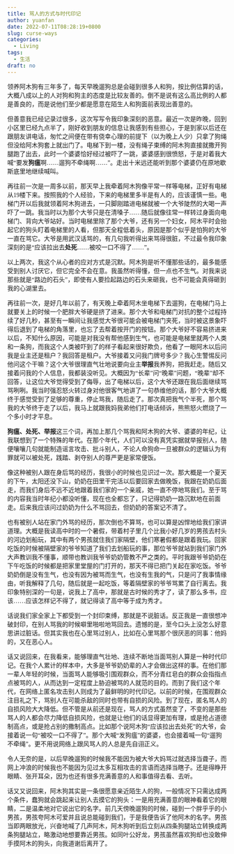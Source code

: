 ```yaml
---
title: 骂人的方式与时代印记
author: yuanfan
date: 2022-07-11T08:28:19+0800
slug: curse-ways
categories:
  - Living
tags:
  - 生活
draft: no
---
```


<font face="微软雅黑">

<!--more-->

领养阿木狗有三年多了，每天早晚遛狗总是会碰到很多人和狗，按比例估算的话，大概八成以上的人对狗和狗主的态度是比较友善的。倒不是说有这么高比例的人都是善良的，而是说他们至少都是愿意在陌生人和狗面前表现出善意的。

但善意我已经记录过很多，这次写写令我印象深刻的恶意。最近一次是昨晚，回到小区里已经九点半了，刚好收到朋友的信息让我感到有些担心，于是到家以后还在跟朋友讲电话，匆忙之间便在带有侥幸心理的前提下（以为晚上人少）只拿了狗绳但没给阿木狗套上就出门了。电梯下到一楼，没有绳子束缚的阿木狗直接就撒开狗腿跑了出去，此时一个婆婆恰好经过被吓了一跳，婆婆感到很愤怒，于是对着我大喊“要发**狗瘟**啊……遛狗不牵绳啊……”。走出十米远还能听到那个婆婆仍在原地歇斯底里地继续喊叫。

再往前一次是一周多以前，那天早上我牵着阿木狗像平常一样等电梯，正好有电梯从19楼下来。按照我的个人经验，下来的电梯里多半是有人的，应该谨慎一些。电梯门开以后我就领着阿木狗进去，一只脚刚踏进电梯就被一个大爷陡然的大喝一声吓了一跳。我当时以为那个大爷只是在清嗓子……随后就像往常一样转过身面向电梯门、背向大爷站好。当时电梯里除了那个大爷，还有另一个妇女，阿木平时会抬起它的狗头盯着电梯里的人看，但那天全程低着头，原因是那个似乎是怕狗的大爷一直在骂它。大爷是用武汉话骂的，有几句我听得出来骂得很脏，不过最令我印象深刻的是“应该拉出去**处死**……被咬一口不得了……”。

以上两次，我这个从心者的应对方式是沉默。阿木狗是听不懂那些话的，最多能感受到别人讨厌它，但它完全不会在意。我虽然听得懂，但一点也不生气。对我来说那些就是“路边的石头”，即使有人要捡起路边的石头来砸我，也不可能会真得砸到我的心湖里去。

再往前一次，是好几年以前了，有天晚上牵着阿木坐电梯下去遛狗，在电梯门马上就要关上的时候一个肥胖大爷硬是挤了进来。那个大爷和电梯门对抗的整个过程持续了好几秒，甚至有一瞬间让我感觉大爷很可能会被电梯门夹死，当时被这景象吓得后退到了电梯的角落里，也忘了去帮着按开门的按钮。那个大爷好不容易挤进来以后，不知什么原因，可能是对我没有帮他感到生气，也可能是电梯里就两个人类和一条狗，而我这个人类被吓到了的样子看起来很好欺负，他看了一眼阿木以后问我是业主还是租户？我回答是租户。大爷接着又问我门牌号多少？我心生警惕反问他问这个干嘛？这个大爷很理直气壮地说要向业主**举报**我养狗，把我赶走。随后又接着问我的个人信息，我都装没听见。大概因为“长辈”问“晚辈”问题，“晚辈”却不回答，让这位大爷觉得受到了侮辱，出了电梯以后，这个大爷还跟在我后面继续骂骂咧咧。我当时强忍怒火转过身对他很客气地讲了一句恭维他的话，那个大爷大概终于感觉受到了足够的尊重，停止骂我，随后走了。那次真把我气个半死，那个骂我的大爷终于走了以后，我马上就跟我妈我弟他们打电话倾诉，熊熊怒火燃烧了一个多小时才平息。

**狗瘟、处死、举报**这三个词，再加上那几个骂我和阿木狗的大爷、婆婆的年纪，让我联想到了一个特殊的年代。在那个年代，人们可以没有真凭实据就举报别人，随便嚷嚷几句就能制造谣言攻击、批斗别人，不论人命狗命一旦被群众的逻辑认为有罪就可以被处死，践踏、剥夺别人的尊严更是家常便饭。

像这种被别人跟在身后骂的经历，我很小的时候也见识过一次。那大概是一个夏天的下午，太阳还没下山，奶奶在田里干完活以后要回家去做晚饭，我跟在奶奶后面走，而我们身后不远不近地跟着我们家的一个亲戚，她一直不停地骂我们。至于骂的内容我当时年纪小都没听懂，现在也全都忘了，只记得奶奶一路沉默地在前面走。后来我应该问过奶奶为什么不骂回去，但奶奶的答案记不清了。

也有被别人站在家门外骂的经历，那次倒也不算骂，也可以算是凶悍地给我们家讲道理。大概是我读高中时的一个暑假，带着村子里几个比我小好几岁的男孩去村头的河边划船玩，其中有两个男孩就住我们家隔壁，他们寒暑假都是跟着我玩。回家吃饭的时候被隔壁家的爷爷知道了我们去划船玩的事，那位爷爷就站到我们家门外大声教训我不懂事，顺带也教训我爷爷奶奶管教不严之类的。平时我跟爷爷奶奶在下午吃饭的时候都是把家里堂屋的门打开的，那天不得已把门关起在家吃饭。爷爷奶奶倒是没有生气，也没有因为被骂而生气，也没有生我的气，只是问了我事情缘由，听我解释了几句，随后就是一起吃饭，等着隔壁家的爷爷骂累了自行离去。我印象特别深的一句是，说我上了高中，那就是古时候的秀才了，读了那么多书，应该……应该怎样记不得了，就记得读了高中等于成为秀才。

话说我们家全家上下都受到一个封印束缚，那就是不说脏话。反正我是一直很想冲破封印，在别人骂我的时候噼里啪啦地骂回去。遗憾的是，至今口头上没怎么好意思讲过脏话。但其实我也在心里骂过别人，比如在心里骂那个很厌恶的同事：他妈的，又在恶心人。

话又说回来，在我看来，能够理直气壮地、连续不断地当面骂别人算是一种时代印记。在我个人累计的样本中，大多是爷爷奶奶辈的人才会做出这样的事。在他们那一辈人年轻的时候，当面骂人能够吸引围观群众，而不分青红皂白的群众会指指点点被骂的人，从而达到一定程度上胁迫被骂的人就范的目的。而到了我们这个年代，在网络上匿名攻击别人则成为了最鲜明的时代印记。以前的时候，在围观群众注目礼之下，骂别人在可能杀敌的同时也带有自损的风险。到了现在，匿名骂人的自损风险大大降低。但不管是从前还是现在，骂人的方式虽然变了，不变的是那些骂人的人都会尽力降低自损风险，也就是让他们的话显得更加有理，或是抢占道德制高点，或是抢占别的撒制高点。比如那个说阿木狗“应该拉出去处死”的大爷，会接着说一句“被咬一口不得了”。那个大喊“发狗瘟”的婆婆，也会接着喊一句“遛狗不牵绳”。更不用说网络上跟风骂人的人总是先自诩正义。

令人无奈的是，以后早晚遛狗的时候我不能因为被大爷大妈骂过就选择当聋子，而网上冲浪的时候我也不能因为见过太多互相攻击的言语而选择当瞎子。还是得睁开眼睛、张开耳朵，因为也还有很多充满善意的人和事值得去看、去听。

话又又说回来，阿木狗其实是一条很愿意亲近陌生人的狗，一般情况下只需达成两个条件，蠢狗就会跳起来让别人去摸它的狗头：一是用充满善意的眼神看着它的眼睛，二是温柔地对它说出它的名字。前几天傍晚遛狗的时候，碰到一个胖乎乎的小男孩，男孩夸阿木可爱并且说总能碰到我们，于是我便告诉了他阿木的名字。男孩当即两眼放光，兴奋地喊了几声阿木，阿木狗听到后立刻从四条狗腿站立转换成两条狗腿站立，略激动地想要靠近男孩。如同叶公好龙，男孩虽然喜欢狗却也没敢伸手摸阿木的狗头，向我道谢后离开了。